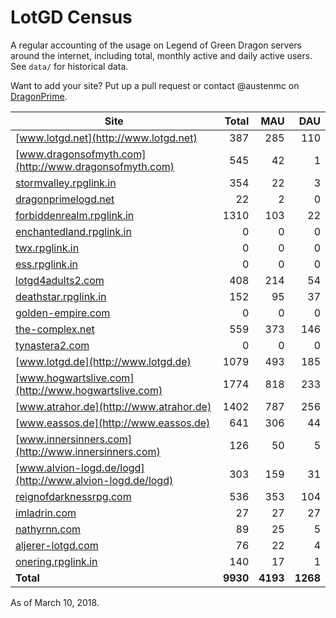 # LotGD Census
A regular accounting of the usage on Legend of Green Dragon servers around the internet, including total, monthly active and daily active users. See `data/` for historical data.

Want to add your site? Put up a pull request or contact @austenmc on [DragonPrime](http://dragonprime.net).


Site | Total | MAU | DAU
--- | ---:| ---:| ---:
[www.lotgd.net](http://www.lotgd.net)|387|285|110
[www.dragonsofmyth.com](http://www.dragonsofmyth.com)|545|42|1
[stormvalley.rpglink.in](http://stormvalley.rpglink.in)|354|22|3
[dragonprimelogd.net](http://dragonprimelogd.net)|22|2|0
[forbiddenrealm.rpglink.in](http://forbiddenrealm.rpglink.in)|1310|103|22
[enchantedland.rpglink.in](http://enchantedland.rpglink.in)|0|0|0
[twx.rpglink.in](http://twx.rpglink.in)|0|0|0
[ess.rpglink.in](http://ess.rpglink.in)|0|0|0
[lotgd4adults2.com](http://lotgd4adults2.com)|408|214|54
[deathstar.rpglink.in](http://deathstar.rpglink.in)|152|95|37
[golden-empire.com](http://golden-empire.com)|0|0|0
[the-complex.net](http://the-complex.net)|559|373|146
[tynastera2.com](http://tynastera2.com)|0|0|0
[www.lotgd.de](http://www.lotgd.de)|1079|493|185
[www.hogwartslive.com](http://www.hogwartslive.com)|1774|818|233
[www.atrahor.de](http://www.atrahor.de)|1402|787|256
[www.eassos.de](http://www.eassos.de)|641|306|44
[www.innersinners.com](http://www.innersinners.com)|126|50|5
[www.alvion-logd.de/logd](http://www.alvion-logd.de/logd)|303|159|31
[reignofdarknessrpg.com](http://reignofdarknessrpg.com)|536|353|104
[imladrin.com](http://imladrin.com)|27|27|27
[nathyrnn.com](http://nathyrnn.com)|89|25|5
[aljerer-lotgd.com](http://aljerer-lotgd.com)|76|22|4
[onering.rpglink.in](http://onering.rpglink.in)|140|17|1
**Total**|**9930**|**4193**|**1268**

As of March 10, 2018.
